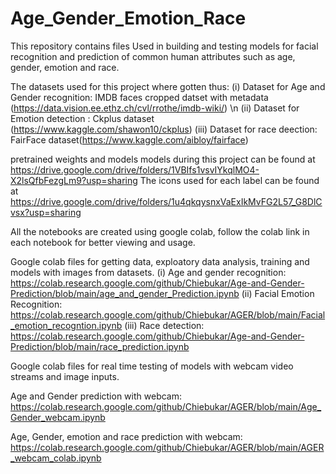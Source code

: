 # Age_Gender_Emotion_Race
 This repository contains files Used in building and testing models for facial recognition and prediction of common human  attributes such as age, gender, emotion and race.
 
The datasets used for this project where gotten thus:
(i) Dataset for Age and Gender recognition: IMDB faces cropped datset with metadata (https://data.vision.ee.ethz.ch/cvl/rrothe/imdb-wiki/) \n
(ii) Dataset for Emotion detection : Ckplus dataset (https://www.kaggle.com/shawon10/ckplus)
(iii) Dataset for race deection: FairFace dataset(https://www.kaggle.com/aibloy/fairface)

pretrained weights and models models during this project can be found at https://drive.google.com/drive/folders/1VBIfs1vsvIYkqlMO4-X2lsQfbFezgLm9?usp=sharing
The icons used for each label can be found at https://drive.google.com/drive/folders/1u4qkqysnxVaExIkMvFG2L57_G8DlCvsx?usp=sharing

All the notebooks are created using google colab, follow the colab link  in each notebook for better viewing and usage.

Google colab files for getting data, exploatory data  analysis, training and models with images from datasets.
(i) Age and gender recognition: https://colab.research.google.com/github/Chiebukar/Age-and-Gender-Prediction/blob/main/age_and_gender_Prediction.ipynb
(ii) Facial Emotion Recognition: https://colab.research.google.com/github/Chiebukar/AGER/blob/main/Facial_emotion_recogntion.ipynb
(iii) Race detection: https://colab.research.google.com/github/Chiebukar/Age-and-Gender-Prediction/blob/main/race_prediction.ipynb

Google colab files for real time testing of models with webcam video streams and image inputs.

Age and Gender prediction with webcam: https://colab.research.google.com/github/Chiebukar/AGER/blob/main/Age_Gender_webcam.ipynb

Age, Gender, emotion and race prediction with webcam: https://colab.research.google.com/github/Chiebukar/AGER/blob/main/AGER_webcam_colab.ipynb


